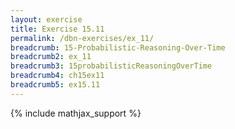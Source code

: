 ```yaml
---
layout: exercise
title: Exercise 15.11
permalink: /dbn-exercises/ex_11/
breadcrumb: 15-Probabilistic-Reasoning-Over-Time
breadcrumb2: ex_11
breadcrumb3: 15probabilisticReasoningOverTime
breadcrumb4: ch15ex11
breadcrumb5: ex15.11
---
```


{% include mathjax_support %}


